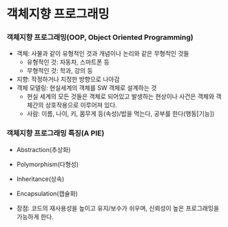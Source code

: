# 객체지향 프로그래밍

### 객체지향 프로그래밍(OOP, Object Oriented Programming)

- 객체: 사물과 같이 유형적인 것과 개념이나 논리와 같은 무형적인 것들
  - 유형적인 것: 자동차, 스마트폰 등
  - 무형적인 것: 학과, 강의 등
- 지향: 작정하거나 지정한 방향으로 나아감
- 객체 모델링: 현실세계의 객체를 SW 객체로 설계하는 것
  - 현실 세계의 모든 것들은 객체로 되어있고 발생하는 현상이나 사건은 객체와 객체간의 상호작용으로 이루어져 있다.
  - 사람: 이름, 나이, 키, 몸무게 등(속성)/밥을 먹는다, 공부를 한다(행동[기능])



### 객체지향 프로그래밍 특징(A PIE)

- Abstraction(추상화)

- Polymorphism(다형성)
- Inheritance(상속)
- Encapsulation(캡슐화)

- 장점: 코드의 재사용성을 높이고 유지/보수가 쉬우며, 신뢰성이 높은 프로그래밍을 가능하게 한다.